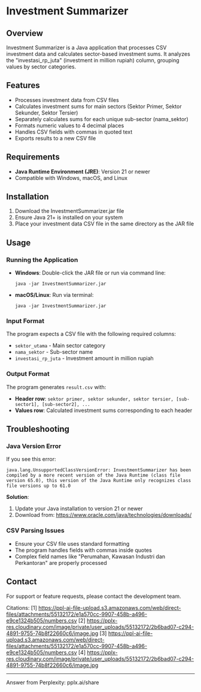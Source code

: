 # Investment Summarizer

## Overview
Investment Summarizer is a Java application that processes CSV investment data and calculates sector-based investment sums. It analyzes the "investasi_rp_juta" (investment in million rupiah) column, grouping values by sector categories.

## Features
- Processes investment data from CSV files
- Calculates investment sums for main sectors (Sektor Primer, Sektor Sekunder, Sektor Tersier)
- Separately calculates sums for each unique sub-sector (nama_sektor)
- Formats numeric values to 4 decimal places
- Handles CSV fields with commas in quoted text
- Exports results to a new CSV file

## Requirements
- **Java Runtime Environment (JRE)**: Version 21 or newer
- Compatible with Windows, macOS, and Linux

## Installation
1. Download the InvestmentSummarizer.jar file
2. Ensure Java 21+ is installed on your system
3. Place your investment data CSV file in the same directory as the JAR file

## Usage
### Running the Application
- **Windows**: Double-click the JAR file or run via command line:
  ```
  java -jar InvestmentSummarizer.jar
  ```
- **macOS/Linux**: Run via terminal:
  ```
  java -jar InvestmentSummarizer.jar
  ```

### Input Format
The program expects a CSV file with the following required columns:
- `sektor_utama` - Main sector category
- `nama_sektor` - Sub-sector name
- `investasi_rp_juta` - Investment amount in million rupiah

### Output Format
The program generates `result.csv` with:
- **Header row**: `sektor primer, sektor sekunder, sektor tersier, [sub-sector1], [sub-sector2], ...`
- **Values row**: Calculated investment sums corresponding to each header

## Troubleshooting

### Java Version Error
If you see this error:
```
java.lang.UnsupportedClassVersionError: InvestmentSummarizer has been compiled by a more recent version of the Java Runtime (class file version 65.0), this version of the Java Runtime only recognizes class file versions up to 61.0
```

**Solution**: 
1. Update your Java installation to version 21 or newer
2. Download from: https://www.oracle.com/java/technologies/downloads/

### CSV Parsing Issues
- Ensure your CSV file uses standard formatting
- The program handles fields with commas inside quotes
- Complex field names like "Perumahan, Kawasan Industri dan Perkantoran" are properly processed

## Contact
For support or feature requests, please contact the development team.

Citations:
[1] https://ppl-ai-file-upload.s3.amazonaws.com/web/direct-files/attachments/55132172/e1a570cc-9907-458b-a496-e9ce1324b505/numbers.csv
[2] https://pplx-res.cloudinary.com/image/private/user_uploads/55132172/2b6bad07-c294-4891-9755-74b8f22660c6/image.jpg
[3] https://ppl-ai-file-upload.s3.amazonaws.com/web/direct-files/attachments/55132172/e1a570cc-9907-458b-a496-e9ce1324b505/numbers.csv
[4] https://pplx-res.cloudinary.com/image/private/user_uploads/55132172/2b6bad07-c294-4891-9755-74b8f22660c6/image.jpg

---
Answer from Perplexity: pplx.ai/share

